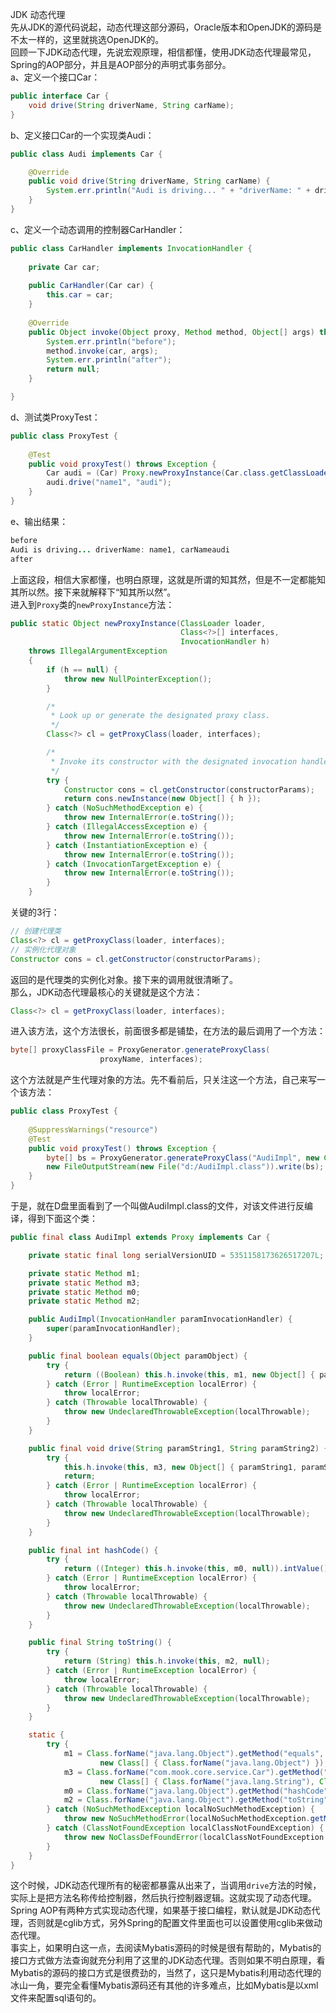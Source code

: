 JDK 动态代理<br />先从JDK的源代码说起，动态代理这部分源码，Oracle版本和OpenJDK的源码是不太一样的，这里就挑选OpenJDK的。<br />回顾一下JDK动态代理，先说宏观原理，相信都懂，使用JDK动态代理最常见，Spring的AOP部分，并且是AOP部分的声明式事务部分。<br />a、定义一个接口Car：
```java
public interface Car {
    void drive(String driverName, String carName);
}
```
b、定义接口Car的一个实现类Audi：
```java
public class Audi implements Car {

    @Override
    public void drive(String driverName, String carName) {
        System.err.println("Audi is driving... " + "driverName: " + driverName + ", carName" + carName);
    }
}
```
c、定义一个动态调用的控制器CarHandler：
```java
public class CarHandler implements InvocationHandler {
    
    private Car car;
    
    public CarHandler(Car car) {
        this.car = car;
    }
    
    @Override
    public Object invoke(Object proxy, Method method, Object[] args) throws Throwable {
        System.err.println("before");
        method.invoke(car, args);
        System.err.println("after");
        return null;
    }

}
```
d、测试类ProxyTest：
```java
public class ProxyTest {
    
    @Test
    public void proxyTest() throws Exception {
        Car audi = (Car) Proxy.newProxyInstance(Car.class.getClassLoader(), new Class<?>[] {Car.class}, new CarHandler(new Audi()));
        audi.drive("name1", "audi");
    }
}
```
e、输出结果：
```java
before
Audi is driving... driverName: name1, carNameaudi
after
```
上面这段，相信大家都懂，也明白原理，这就是所谓的知其然，但是不一定都能知其所以然。接下来就解释下“知其所以然”。<br />进入到`Proxy`类的`newProxyInstance`方法：
```java
public static Object newProxyInstance(ClassLoader loader,
                                      Class<?>[] interfaces,
                                      InvocationHandler h)
    throws IllegalArgumentException
    {
        if (h == null) {
            throw new NullPointerException();
        }

        /*
         * Look up or generate the designated proxy class.
         */
        Class<?> cl = getProxyClass(loader, interfaces);

        /*
         * Invoke its constructor with the designated invocation handler.
         */
        try {
            Constructor cons = cl.getConstructor(constructorParams);
            return cons.newInstance(new Object[] { h });
        } catch (NoSuchMethodException e) {
            throw new InternalError(e.toString());
        } catch (IllegalAccessException e) {
            throw new InternalError(e.toString());
        } catch (InstantiationException e) {
            throw new InternalError(e.toString());
        } catch (InvocationTargetException e) {
            throw new InternalError(e.toString());
        }
    }
```
关键的3行：
```java
// 创建代理类
Class<?> cl = getProxyClass(loader, interfaces);
// 实例化代理对象
Constructor cons = cl.getConstructor(constructorParams);
```
返回的是代理类的实例化对象。接下来的调用就很清晰了。<br />那么，JDK动态代理最核心的关键就是这个方法：
```java
Class<?> cl = getProxyClass(loader, interfaces);
```
进入该方法，这个方法很长，前面很多都是铺垫，在方法的最后调用了一个方法：
```java
byte[] proxyClassFile = ProxyGenerator.generateProxyClass(
                    proxyName, interfaces);
```
这个方法就是产生代理对象的方法。先不看前后，只关注这一个方法，自己来写一个该方法：
```java
public class ProxyTest {
    
    @SuppressWarnings("resource")
    @Test
    public void proxyTest() throws Exception {
        byte[] bs = ProxyGenerator.generateProxyClass("AudiImpl", new Class<?>[] {Car.class});
        new FileOutputStream(new File("d:/AudiImpl.class")).write(bs);
    }
}
```
于是，就在D盘里面看到了一个叫做AudiImpl.class的文件，对该文件进行反编译，得到下面这个类：
```java
public final class AudiImpl extends Proxy implements Car {

    private static final long serialVersionUID = 5351158173626517207L;

    private static Method m1;
    private static Method m3;
    private static Method m0;
    private static Method m2;

    public AudiImpl(InvocationHandler paramInvocationHandler) {
        super(paramInvocationHandler);
    }

    public final boolean equals(Object paramObject) {
        try {
            return ((Boolean) this.h.invoke(this, m1, new Object[] { paramObject })).booleanValue();
        } catch (Error | RuntimeException localError) {
            throw localError;
        } catch (Throwable localThrowable) {
            throw new UndeclaredThrowableException(localThrowable);
        }
    }

    public final void drive(String paramString1, String paramString2) {
        try {
            this.h.invoke(this, m3, new Object[] { paramString1, paramString2 });
            return;
        } catch (Error | RuntimeException localError) {
            throw localError;
        } catch (Throwable localThrowable) {
            throw new UndeclaredThrowableException(localThrowable);
        }
    }

    public final int hashCode() {
        try {
            return ((Integer) this.h.invoke(this, m0, null)).intValue();
        } catch (Error | RuntimeException localError) {
            throw localError;
        } catch (Throwable localThrowable) {
            throw new UndeclaredThrowableException(localThrowable);
        }
    }

    public final String toString() {
        try {
            return (String) this.h.invoke(this, m2, null);
        } catch (Error | RuntimeException localError) {
            throw localError;
        } catch (Throwable localThrowable) {
            throw new UndeclaredThrowableException(localThrowable);
        }
    }

    static {
        try {
            m1 = Class.forName("java.lang.Object").getMethod("equals",
                    new Class[] { Class.forName("java.lang.Object") });
            m3 = Class.forName("com.mook.core.service.Car").getMethod("drive",
                    new Class[] { Class.forName("java.lang.String"), Class.forName("java.lang.String") });
            m0 = Class.forName("java.lang.Object").getMethod("hashCode", new Class[0]);
            m2 = Class.forName("java.lang.Object").getMethod("toString", new Class[0]);
        } catch (NoSuchMethodException localNoSuchMethodException) {
            throw new NoSuchMethodError(localNoSuchMethodException.getMessage());
        } catch (ClassNotFoundException localClassNotFoundException) {
            throw new NoClassDefFoundError(localClassNotFoundException.getMessage());
        }
    }
}
```
这个时候，JDK动态代理所有的秘密都暴露从出来了，当调用`drive`方法的时候，实际上是把方法名称传给控制器，然后执行控制器逻辑。这就实现了动态代理。<br />Spring AOP有两种方式实现动态代理，如果基于接口编程，默认就是JDK动态代理，否则就是cglib方式，另外Spring的配置文件里面也可以设置使用cglib来做动态代理。<br />事实上，如果明白这一点，去阅读Mybatis源码的时候是很有帮助的，Mybatis的接口方式做方法查询就充分利用了这里的JDK动态代理。否则如果不明白原理，看Mybatis的源码的接口方式是很费劲的，当然了，这只是Mybatis利用动态代理的冰山一角，要完全看懂Mybatis源码还有其他的许多难点，比如Mybatis是以xml文件来配置sql语句的。
